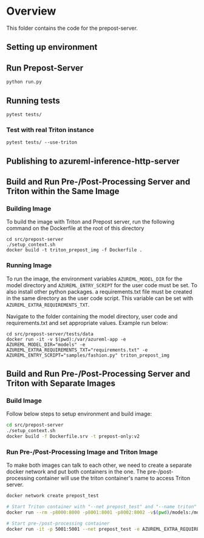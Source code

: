 # Overview

This folder contains the code for the prepost-server.

## Setting up environment

## Run Prepost-Server

`python run.py`
## Running tests

`pytest tests/`

### Test with real Triton instance

`pytest tests/ --use-triton`

## Publishing to azureml-inference-http-server

## Build and Run Pre-/Post-Processing Server and Triton within the Same Image
### Building Image

To build the image with Triton and Prepost server, run the following command on the Dockerfile at the root of this directory

```shell
cd src/prepost-server
./setup_context.sh
docker build -t triton_prepost_img -f Dockerfile .
```

### Running Image

To run the image, the environment variables `AZUREML_MODEL_DIR` for the model directory and `AZUREML_ENTRY_SCRIPT` for the user code must be set.
To also install other python packages. a requirements.txt file must be created in the same directory as the user code script.
This variable can be set with `AZUREML_EXTRA_REQUIREMENTS_TXT`.

Navigate to the folder containing the model directory, user code and requirements.txt and set appropriate values. Example run below:

```shell
cd src/prepost-server/tests/data
docker run -it -v $(pwd):/var/azureml-app -e AZUREML_MODEL_DIR="models" -e AZUREML_EXTRA_REQUIREMENTS_TXT="requirements.txt" -e AZUREML_ENTRY_SCRIPT="samples/fashion.py" triton_prepost_img
```

## Build and Run Pre-/Post-Processing Server and Triton with Separate Images

### Build Image

Follow below steps to setup environment and build image:

```BASH
cd src/prepost-server
./setup_context.sh
docker build -f Dockerfile.srv -t prepost-only:v2
```

### Run Pre-/Post-Processing Image and Triton Image

To make both images can talk to each other, we need to create a separate docker network and put both containers in the one. The pre-/post-processing container will use the triton container's name to access Triton server.

```BASH
docker network create prepost_test

# Start Triton container with "--net prepost_test" and "--name triton"
docker run --rm -p8000:8000 -p8001:8001 -p8002:8002 -v$(pwd)/models:/model --net prepost_test --name triton tritonserver:latest tritonserver --model-repository=/model --log-verbose=1 --strict-model-config=false

# Start pre-/post-processing container
docker run -it -p 5001:5001 --net prepost_test -e AZUREML_EXTRA_REQUIREMENTS_TXT="requirements.txt" -e WORKER_COUNT=2 -e AZUREML_BACKEND_HOST="triton" -e AZUREML_BACKEND_PORT=8000 -v $(pwd):/var/azureml-app prepost-only:v2
```
